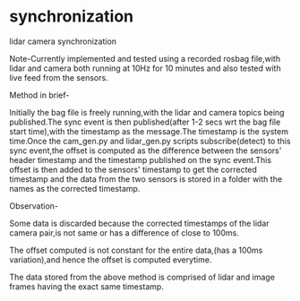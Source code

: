 # synchronization
lidar camera synchronization

Note-Currently implemented and tested using a recorded rosbag file,with lidar and camera both running at 10Hz for 10 minutes and also tested with live feed from the sensors.

Method in brief-
   
   Initially the bag file is freely running,with the lidar and camera topics being published.The sync event is then published(after 1-2 secs wrt the bag file start time),with the timestamp as the message.The timestamp is the system time.Once the cam_gen.py and lidar_gen.py scripts subscribe(detect) to this sync event,the offset is computed as the difference between the sensors' header timestamp and the timestamp published on the sync event.This offset is then added to the sensors' timestamp to get the corrected timestamp and the data from the two sensors is stored in a folder with the names as the corrected timestamp.
   
Observation-
  
   Some data is discarded because the corrected timestamps of the lidar camera pair,is not same or has a difference of close to 100ms.
  
   The offset computed is not constant for the entire data,(has a 100ms variation),and hence the offset is computed everytime.
  
   The data stored from the above method is comprised of lidar and image frames having the exact same timestamp.
  
  
